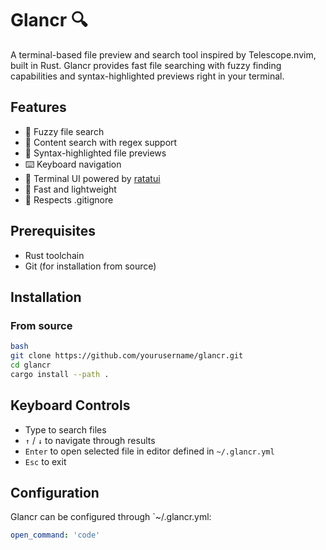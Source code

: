 # Glancr 🔍

A terminal-based file preview and search tool inspired by Telescope.nvim, built in Rust. Glancr provides fast file searching with fuzzy finding capabilities and syntax-highlighted previews right in your terminal.

## Features

- 🔎 Fuzzy file search
- 📄 Content search with regex support
- 📄 Syntax-highlighted file previews
- ⌨️ Keyboard navigation
- 🎨 Terminal UI powered by [ratatui](https://github.com/ratatui-org/ratatui)
- 🚀 Fast and lightweight
- 📁 Respects .gitignore

## Prerequisites

- Rust toolchain
- Git (for installation from source)

## Installation

### From source

```bash
bash
git clone https://github.com/yourusername/glancr.git
cd glancr
cargo install --path .
```

## Keyboard Controls

- Type to search files
- `↑` / `↓` to navigate through results
- `Enter` to open selected file in editor defined in `~/.glancr.yml`
- `Esc` to exit

## Configuration

Glancr can be configured through `~/.glancr.yml:

```yaml
open_command: 'code'
```
